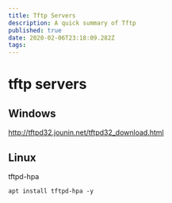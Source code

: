 ```yaml
---
title: Tftp Servers
description: A quick summary of Tftp
published: true
date: 2020-02-06T23:18:09.282Z
tags: 
---
```


# tftp servers

## Windows

http://tftpd32.jounin.net/tftpd32_download.html

## Linux

tftpd-hpa
```
apt install tftpd-hpa -y
```